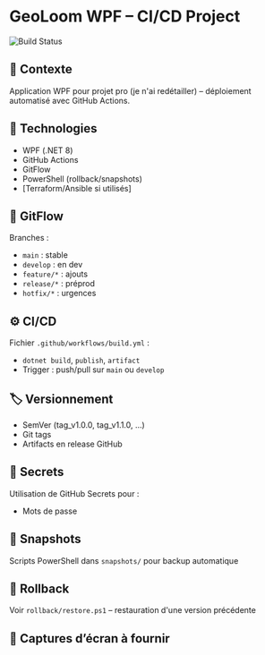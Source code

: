 # GeoLoom WPF – CI/CD Project
![Build Status](https://github.com/GeoLoom/desktopApp/actions/workflows/build.yml/badge.svg)

## 🔧 Contexte
Application WPF pour projet pro (je n'ai redétailler) – déploiement automatisé avec GitHub Actions.

## 🧪 Technologies
- WPF (.NET 8)
- GitHub Actions
- GitFlow
- PowerShell (rollback/snapshots)
- [Terraform/Ansible si utilisés]

## 🌱 GitFlow
Branches :
- `main` : stable
- `develop` : en dev
- `feature/*` : ajouts
- `release/*` : préprod
- `hotfix/*` : urgences

## ⚙️ CI/CD
Fichier `.github/workflows/build.yml` :
- `dotnet build`, `publish`, `artifact`
- Trigger : push/pull sur `main` ou `develop`

## 🏷️ Versionnement
- SemVer (tag_v1.0.0, tag_v1.1.0, …)
- Git tags
- Artifacts en release GitHub

## 🔐 Secrets
Utilisation de GitHub Secrets pour :
- Mots de passe

## 💾 Snapshots
Scripts PowerShell dans `snapshots/` pour backup automatique

## 🔁 Rollback
Voir `rollback/restore.ps1` – restauration d'une version précédente

## 📸 Captures d’écran à fournir

